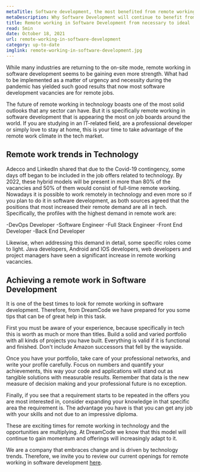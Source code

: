 ```yaml
---
metaTitle: Software development, the most benefited from remote working
metaDescription: Why Software Development will continue to benefit from telework trends in 2022 and the future of remote working in technology
title: Remote working in Software Development from necessary to ideal
read: 5min
date: October 18, 2021
url: remote-working-in-software-development
category: up-to-date
imglink: remote-working-in-software-development.jpg
---
```


While many industries are returning to the on-site mode, remote working in software development seems to be gaining even more strength. What had to be implemented as a matter of urgency and necessity during the pandemic has yielded such good results that now most software development vacancies are for remote jobs.

The future of remote working in technology boasts one of the most solid outlooks that any sector can have. But it is specifically remote working in software development that is appearing the most on job boards around the world. If you are studying in an IT-related field, are a professional developer or simply love to stay at home, this is your time to take advantage of the remote work climate in the tech market.

## **Remote work trends in Technology**

Adecco and LinkedIn shared that due to the Covid-19 contingency, some days off began to be included in the job offers related to technology. By 2022, these hybrid models will be present in more than 80% of the vacancies and 50% of them would consist of full-time remote working.
Nowadays it is possible to work remotely in technology and even more so if you plan to do it in software development, as both sources agreed that the positions that most increased their remote demand are all in tech. Specifically, the profiles with the highest demand in remote work are:

-DevOps Developer
-Software Engineer
-Full Stack Engineer
-Front End Developer
-Back End Developer

Likewise, when addressing this demand in detail, some specific roles come to light. Java developers, Android and IOS developers, web developers and project managers have seen a significant increase in remote working vacancies.

## **Achieving a remote work in Software Development**

It is one of the best times to look for remote working in software development. Therefore, from DreamCode we have prepared for you some tips that can be of great help in this task.

First you must be aware of your experience, because specifically in tech this is worth as much or more than titles. Build a solid and varied portfolio with all kinds of projects you have built. Everything is valid if it is functional and finished. Don't include Amazon successors that fell by the wayside.

Once you have your portfolio, take care of your professional networks, and write your profile carefully. Focus on numbers and quantify your achievements, this way your code and applications will stand out as tangible solutions with measurable results. Remember that data is the new measure of decision making and your professional future is no exception.

Finally, if you see that a requirement starts to be repeated in the offers you are most interested in, consider expanding your knowledge in that specific area the requirement is. The advantage you have is that you can get any job with your skills and not due to an impressive diploma.

These are exciting times for remote working in technology and the opportunities are multiplying. At DreamCode we know that this model will continue to gain momentum and offerings will increasingly adapt to it.

We are a company that embraces change and is driven by technology trends. Therefore, we invite you to review our current openings for remote working in software development [here](https://www.dreamcodesoft.com/careers).
